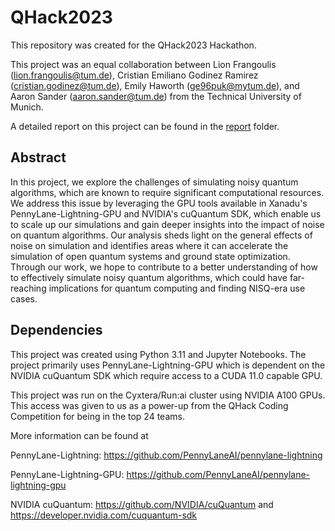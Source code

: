 # QHack2023

This repository was created for the QHack2023 Hackathon.

This project was an equal collaboration between Lion Frangoulis (lion.frangoulis@tum.de), Cristian Emiliano Godinez Ramirez (cristian.godinez@tum.de), Emily Haworth (ge96puk@mytum.de),
and Aaron Sander (aaron.sander@tum.de) from the Technical University of Munich.

A detailed report on this project can be found in the [report](/report) folder.

## Abstract

In this project, we explore the challenges of simulating noisy quantum algorithms, which are known to require significant computational resources. We address this issue by leveraging the GPU tools available in Xanadu's PennyLane-Lightning-GPU and NVIDIA's cuQuantum SDK, which enable us to scale up our simulations and gain deeper insights into the impact of noise on quantum algorithms. Our analysis sheds light on the general effects of noise on simulation and identifies areas where it can accelerate the simulation of open quantum systems and ground state optimization. Through our work, we hope to contribute to a better understanding of how to effectively simulate noisy quantum algorithms, which could have far-reaching implications for quantum computing and finding NISQ-era use cases.

## Dependencies

This project was created using Python 3.11 and Jupyter Notebooks.
The project primarily uses PennyLane-Lightning-GPU which is dependent on the NVIDIA cuQuantum SDK which require access to a CUDA 11.0 capable GPU.

This project was run on the Cyxtera/Run:ai cluster using NVIDIA A100 GPUs.
This access was given to us as a power-up from the QHack Coding Competition for being in the top 24 teams.

More information can be found at

PennyLane-Lightning: https://github.com/PennyLaneAI/pennylane-lightning

PennyLane-Lightning-GPU: https://github.com/PennyLaneAI/pennylane-lightning-gpu

NVIDIA cuQuantum: https://github.com/NVIDIA/cuQuantum and https://developer.nvidia.com/cuquantum-sdk
